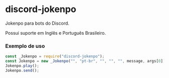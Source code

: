 # discord-jokenpo

Jokenpo para bots do Discord.

Possui suporte em Inglês e Português Brasileiro.

### Exemplo de uso
```js
const _Jokenpo = require("discord-jokenpo");
const Jokenpo = new _Jokenpo("", "pt-br", "", "", "", message, args[0]);
Jokenpo.play();
Jokenpo.send();
```